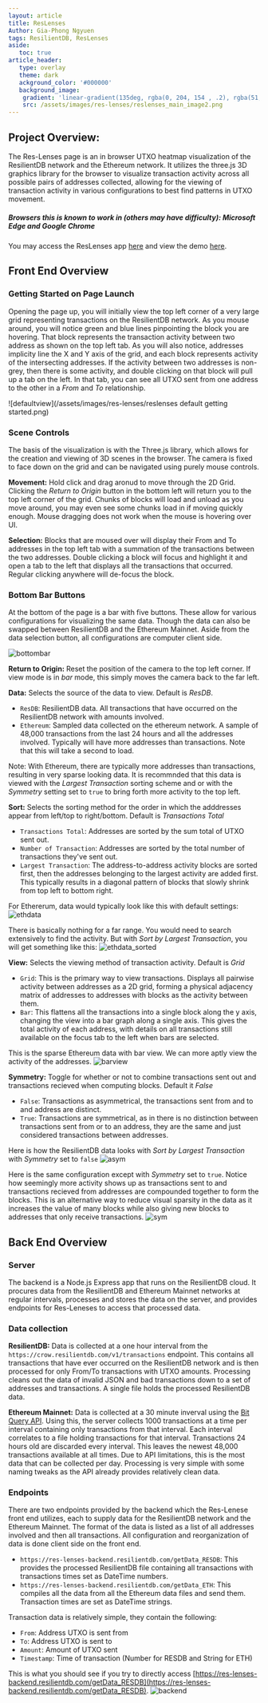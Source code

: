 ```yaml
---
layout: article
title: ResLenses
Author: Gia-Phong Ngyuen
tags: ResilientDB, ResLenses
aside:
   toc: true
article_header:
   type: overlay
   theme: dark
   ackground_color: '#000000'
   background_image:
    gradient: 'linear-gradient(135deg, rgba(0, 204, 154 , .2), rgba(51, 154, 154, .2))'
    src: /assets/images/res-lenses/reslenses_main_image2.png
---
```


## Project Overview: 
The Res-Lenses page is an in browser UTXO heatmap visualization of the ResilientDB network and the Ethereum network. 
It utilizes the three.js 3D graphics library for the browser to visualize transaction activity across all possible pairs of addresses collected, allowing for the viewing of transaction activity in various configurations to best find patterns in UTXO movement.

##### Browsers this is known to work in (others may have difficulty): Microsoft Edge and Google Chrome

You may access the ResLenses app [here](https://res-lenses.resilientdb.com) and view the demo [here](https://www.youtube.com/watch?v=IzGxG4_WkDQ).

## Front End Overview

### Getting Started on Page Launch
Opening the page up, you will initially view the top left corner of a very large grid representing transactions on the ResilientDB network. As you mouse around, you will notice green and blue lines pinpointing the block you are hovering. That block represents the transaction activity between two address as shown on the top left tab. As you will also notice, addresses implicity line the X and Y axis of the grid, and each block represents activity of the intersecting addresses. If the activity between two addresses is non-grey, then there is some activity, and double clicking on that block will pull up a tab on the left. In that tab, you can see all UTXO sent from one address to the other in a *From* and *To* relationship.

![defaultview](/assets/images/res-lenses/reslenses default getting started.png)

### Scene Controls

The basis of the visualization is with the Three.js library, which allows for the creation and viewing of 3D scenes in the browser. The camera is fixed to face down on the grid and can be navigated using purely mouse controls.

**Movement:**
Hold click and drag aronud to move through the 2D Grid. Clicking the *Return to Origin* button in the bottom left will return you to the top left corner of the grid.
Chunks of blocks will load and unload as you move around, you may even see some chunks load in if moving quickly enough. Mouse dragging does not work when the mouse is hovering over UI.

**Selection:**
Blocks that are moused over will display their From and To addresses in the top left tab with a summation of the transactions between the two addresses.
Double clicking a block will focus and highlight it and open a tab to the left that displays all the transactions that occurred. Regular clicking anywhere will de-focus the block.

### Bottom Bar Buttons

At the bottom of the page is a bar with five buttons. These allow for various configurations for visualizing the same data. Though the data can also be swapped between ResilientDB and the Ethereum Mainnet. Aside from the data selection button, all configurations are computer client side.

![bottombar](/assets/images/res-lenses/reslenses_bottom_bar.png)

**Return to Origin:**
Reset the position of the camera to the top left corner. If view mode is in *bar* mode, this simply moves the camera back to the far left.

**Data:** 
Selects the source of the data to view. Default is *ResDB*.
- `ResDB`: ResilientDB data. All transactions that have occurred on the ResilientDB network with amounts involved.
- `Ethereum`: Sampled data collected on the ethereum network. A sample of 48,000 transactions from the last 24 hours and all the addresses involved. Typically will have more addresses than transactions. Note that this will take a second to load.

Note: With Ethereum, there are typically more addresses than transactions, resulting in very sparse looking data. It is recommnded that this data is viewed with the *Largest Transaction* sorting scheme and or with the *Symmetry* setting set to `true` to bring forth more activity to the top left.

**Sort:** 
Selects the sorting method for the order in which the adddresses appear from left/top to right/bottom. Default is *Transactions Total*
- `Transactions Total`: Addresses are sorted by the sum total of UTXO sent out.
- `Number of Transaction`: Addresses are sorted by the total number of transactions they've sent out.
- `Largest Transaction`: The address-to-address activity blocks are sorted first, then the addresses belonging to the largest activity are added first. This typically results in a diagonal pattern of blocks that slowly shrink from top left to bottom right. 

For Ethererum, data would typically look like this with default settings:
![ethdata](/assets/images/res-lenses/reslenses_eth.png)

There is basically nothing for a far range. You would need to search extensively to find the activity. But with *Sort by Largest Transaction*, you will get something like this:
![ethdata_sorted](/assets/images/res-lenses/reslenses_eth_sort_by_largest.png)

**View:** 
Selects the viewing method of transaction activity. Default is *Grid*
- `Grid`: This is the primary way to view transactions. Displays all pairwise activity between addresses as a 2D grid, forming a physical adjacency matrix of addresses to addresses with blocks as the activity between them.
- `Bar`: This flattens all the transactions into a single block along the y axis, changing the view into a bar graph along a single axis. This gives the total activity of each address, with details on all transactions still available on the focus tab to the left when bars are selected.

This is the sparse Ethereum data with bar view. We can more aptly view the activity of the addresses.
![barview](/assets/images/res-lenses/reslenses_bar_view.png)

**Symmetry:**
Toggle for whether or not to combine transactions sent out and transactions recieved when computing blocks. Default it *False*
- `False`: Transactions as asymmetrical, the transactions sent from and to and address are distinct.
- `True`: Transactions are symmetrical, as in there is no distinction between transactions sent from or to an address, they are the same and just considered transactions between addresses.

Here is how the ResilientDB data looks with *Sort by Largest Transaction* with *Symmetry* set to `false`
![asym](/assets/images/res-lenses/reslenses_asymmetric.png)

Here is the same configuration except with *Symmetry* set to `true`. Notice how seemingly more activity shows up as transactions sent to and transactions recieved from addresses are compounded together to form the blocks. This is an alternative way to reduce visual sparsity in the data as it increases the value of many blocks while also giving new blocks to addresses that only receive transactions.
![sym](/assets/images/res-lenses/reslenses_symmetric.png)

## Back End Overview

### Server
The backend is a Node.js Express app that runs on the ResilientDB cloud. It procures data from the ResilientDB and Ethereum Mainnet networks at regular intervals, processes and stores the data on the server, and provides endpoints for Res-Leneses to access that processed data.

### Data collection

**ResilientDB:**
Data is collected at a one hour interval from the `https://crow.resilientdb.com/v1/transactions` endpoint. This contains all transactions that have ever occurred on the ResilientDB network and is then processed for only From/To transactions with UTXO amounts. Processing cleans out the data of invalid JSON and bad transactions down to a set of addresses and transactions. A single file holds the processed ResilientDB data.

**Ethereum Mainnet:**
Data is collected at a 30 minute inverval using the [Bit Query API](https://bitquery.io). Using this, the server collects 1000 transactions at a time per interval containing only transactions from that interval. Each interval correlates to a file holding transactions for that interval. Transactions 24 hours old are discarded every interval. This leaves the newest 48,000 transactions available at all times. Due to API limitations, this is the most data that can be collected per day. Processing is very simple with some naming tweaks as the API already provides relatively clean data.

### Endpoints
There are two endpoints provided by the backend which the Res-Lenese front end utilizes, each to supply data for the ResilientDB network and the Ethereum Mainnet. The format of the data is listed as a list of all addresses involved and then all transactions. All configuration and reorganization of data is done client side on the front end.

- `https://res-lenses-backend.resilientdb.com/getData_RESDB`: This provides the processed ResilientDB file containing all transactions with transactions times set as DateTime numbers.
- `https://res-lenses-backend.resilientdb.com/getData_ETH`: This compiles all the data from all the Ethereum data files and send them. Transaction times are set as DateTime strings.

Transaction data is relatively simple, they contain the following:
- `From`: Address UTXO is sent from
- `To`: Address UTXO is sent to
- `Amount`: Amount  of UTXO sent
- `Timestamp`: Time of transaction (Number for RESDB and String for ETH)

This is what you should see if you try to directly access [https://res-lenses-backend.resilientdb.com/getData_RESDB](https://res-lenses-backend.resilientdb.com/getData_RESDB).
![backend](/assets/images/res-lenses/reslenses_backend.png)
